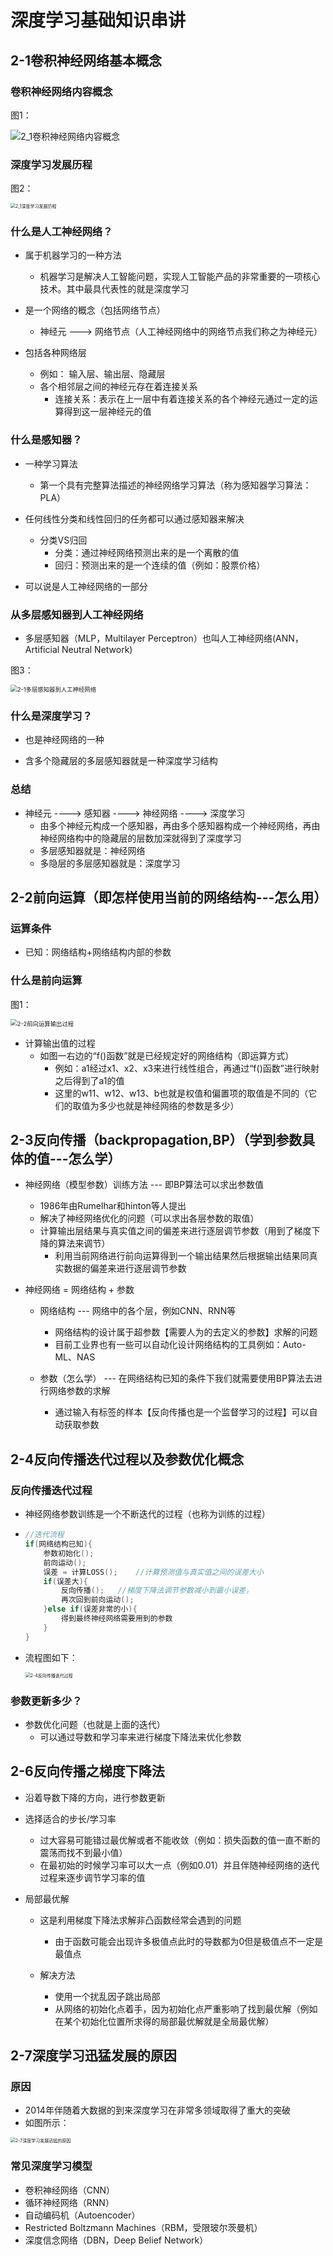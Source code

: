 # 深度学习基础知识串讲

## 2-1卷积神经网络基本概念

### 卷积神经网络内容概念

图1：

![2_1卷积神经网络内容概念](E:\MySoftware\LearningRelated\Markdown\TheDocument\MyNotes\毕业设计\TensorFlow实现人脸识别小程序\image\2_1卷积神经网络内容概念.PNG)

### 深度学习发展历程

图2：

<img src="E:\MySoftware\LearningRelated\Markdown\TheDocument\MyNotes\毕业设计\TensorFlow实现人脸识别小程序\image\2_1深度学习发展历程.PNG" alt="2_1深度学习发展历程" style="zoom:50%;" />

### 什么是人工神经网络？

* 属于机器学习的一种方法
  * 机器学习是解决人工智能问题，实现人工智能产品的非常重要的一项核心技术。其中最具代表性的就是深度学习

* 是一个网络的概念（包括网络节点）
  * 神经元    --->    网络节点（人工神经网络中的网络节点我们称之为神经元）

* 包括各种网络层
  * 例如： 输入层、输出层、隐藏层
  * 各个相邻层之间的神经元存在着连接关系
    * 连接关系：表示在上一层中有着连接关系的各个神经元通过一定的运算得到这一层神经元的值

### 什么是感知器？

* 一种学习算法
  * 第一个具有完整算法描述的神经网络学习算法（称为感知器学习算法：PLA）

* 任何线性分类和线性回归的任务都可以通过感知器来解决
  * 分类VS归回
    * 分类：通过神经网络预测出来的是一个离散的值
    * 回归：预测出来的是一个连续的值（例如：股票价格）

* 可以说是人工神经网络的一部分

### 从多层感知器到人工神经网络

* 多层感知器（MLP，Multilayer Perceptron）也叫人工神经网络(ANN，Artificial Neutral Network)

图3：

<img src="E:\MySoftware\LearningRelated\Markdown\TheDocument\MyNotes\毕业设计\TensorFlow实现人脸识别小程序\image\2-1多层感知器到人工神经网络.PNG" alt="2-1多层感知器到人工神经网络" style="zoom: 67%;" />

### 什么是深度学习？

* 也是神经网络的一种

* 含多个隐藏层的多层感知器就是一种深度学习结构

### 总结

* 神经元	---->	感知器	---->	神经网络	---->	深度学习
  * 由多个神经元构成一个感知器，再由多个感知器构成一个神经网络，再由神经网络构中的隐藏层的层数加深就得到了深度学习
  * 多层感知器就是：神经网络
  * 多隐层的多层感知器就是：深度学习



## 2-2前向运算（即怎样使用当前的网络结构---怎么用）

### 运算条件

* 已知：网络结构+网络结构内部的参数

### 什么是前向运算

图1：

<img src="E:\MySoftware\LearningRelated\Markdown\TheDocument\MyNotes\毕业设计\TensorFlow实现人脸识别小程序\image\2-2前向运算输出过程.PNG" alt="2-2前向运算输出过程" style="zoom: 67%;" />

* 计算输出值的过程
  * 如图一右边的“f()函数”就是已经规定好的网络结构（即运算方式）
    * 例如：a1经过x1、x2、x3来进行线性组合，再通过“f()函数”进行映射之后得到了a1的值
    * 这里的w11、w12、w13、b也就是权值和偏置项的取值是不同的（它们的取值为多少也就是神经网络的参数是多少）



## 2-3反向传播（backpropagation,BP）（学到参数具体的值---怎么学）

* 神经网络（模型参数）训练方法	---	即BP算法可以求出参数值
  * 1986年由Rumelhar和hinton等人提出
  * 解决了神经网络优化的问题（可以求出各层参数的取值）
  * 计算输出层结果与真实值之间的偏差来进行逐层调节参数（用到了梯度下降的算法来调节）
    * 利用当前网络进行前向运算得到一个输出结果然后根据输出结果同真实数据的偏差来进行逐层调节参数

* 神经网络 = 网络结构 + 参数

  * 网络结构	---	网络中的各个层，例如CNN、RNN等
    * 网络结构的设计属于超参数【需要人为的去定义的参数】求解的问题
    * 目前工业界也有一些可以自动化设计网络结构的工具例如：Auto-ML、NAS

  * 参数（怎么学）    ---    在网络结构已知的条件下我们就需要使用BP算法去进行网络参数的求解
    * 通过输入有标签的样本【反向传播也是一个监督学习的过程】可以自动获取参数



## 2-4反向传播迭代过程以及参数优化概念

### 反向传播迭代过程

* 神经网络参数训练是一个不断迭代的过程（也称为训练的过程）

* ~~~c
  //迭代流程
  if(网络结构已知){
      参数初始化();
      前向运动();
      误差 = 计算LOSS();	//计算预测值与真实值之间的误差大小
      if(误差大){
          反向传播();	//梯度下降法调节参数减小到最小误差，
          再次回到前向运动();
      }else if(误差非常的小){
          得到最终神经网络需要用到的参数
      }
  }
  ~~~

* 流程图如下：

  <img src="E:\MySoftware\LearningRelated\Markdown\TheDocument\MyNotes\毕业设计\TensorFlow实现人脸识别小程序\image\2-4反向传播迭代过程.PNG" alt="2-4反向传播迭代过程" style="zoom: 50%;" />

### 参数更新多少？

* 参数优化问题（也就是上面的迭代）
  * 可以通过导数和学习率来进行梯度下降法来优化参数



## 2-6反向传播之梯度下降法

* 沿着导数下降的方向，进行参数更新
* 选择适合的步长/学习率
  * 过大容易可能错过最优解或者不能收敛（例如：损失函数的值一直不断的震荡而找不到最小值）
  * 在最初始的时候学习率可以大一点（例如0.01）并且伴随神经网络的迭代过程来逐步调节学习率的值

* 局部最优解

  * 这是利用梯度下降法求解非凸函数经常会遇到的问题
    * 由于函数可能会出现许多极值点此时的导数都为0但是极值点不一定是最值点

  * 解决方法
    * 使用一个扰乱因子跳出局部
    * 从网络的初始化点着手，因为初始化点严重影响了找到最优解（例如在某个初始化位置所求得的局部最优解就是全局最优解）



## 2-7深度学习迅猛发展的原因

### 原因

* 2014年伴随着大数据的到来深度学习在非常多领域取得了重大的突破
* 如图所示：

<img src="E:\MySoftware\LearningRelated\Markdown\TheDocument\MyNotes\毕业设计\TensorFlow实现人脸识别小程序\image\2-7深度学习发展迅猛的原因.PNG" alt="2-7深度学习发展迅猛的原因" style="zoom: 50%;" />

### 常见深度学习模型

* 卷积神经网络（CNN）
* 循环神经网络（RNN）
* 自动编码机（Autoencoder）
* Restricted Boltzmann Machines（RBM，受限玻尔茨曼机）
* 深度信念网络（DBN，Deep Belief Network）